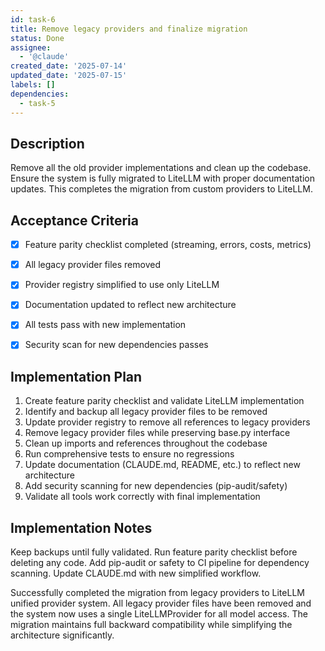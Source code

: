 ```yaml
---
id: task-6
title: Remove legacy providers and finalize migration
status: Done
assignee:
  - '@claude'
created_date: '2025-07-14'
updated_date: '2025-07-15'
labels: []
dependencies:
  - task-5
---
```


## Description

Remove all the old provider implementations and clean up the codebase. Ensure the system is fully migrated to LiteLLM with proper documentation updates. This completes the migration from custom providers to LiteLLM.

## Acceptance Criteria

- [x] Feature parity checklist completed (streaming, errors, costs, metrics)
- [x] All legacy provider files removed
- [x] Provider registry simplified to use only LiteLLM
- [x] Documentation updated to reflect new architecture
- [x] All tests pass with new implementation
- [x] Security scan for new dependencies passes


## Implementation Plan

1. Create feature parity checklist and validate LiteLLM implementation
2. Identify and backup all legacy provider files to be removed
3. Update provider registry to remove all references to legacy providers
4. Remove legacy provider files while preserving base.py interface
5. Clean up imports and references throughout the codebase
6. Run comprehensive tests to ensure no regressions
7. Update documentation (CLAUDE.md, README, etc.) to reflect new architecture
8. Add security scanning for new dependencies (pip-audit/safety)
9. Validate all tools work correctly with final implementation
## Implementation Notes

Keep backups until fully validated. Run feature parity checklist before deleting any code. Add pip-audit or safety to CI pipeline for dependency scanning. Update CLAUDE.md with new simplified workflow.

Successfully completed the migration from legacy providers to LiteLLM unified provider system. All legacy provider files have been removed and the system now uses a single LiteLLMProvider for all model access. The migration maintains full backward compatibility while simplifying the architecture significantly.
